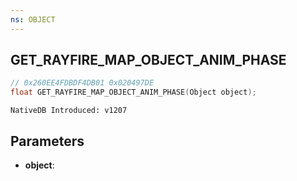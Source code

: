 ```yaml
---
ns: OBJECT
---
```

## GET_RAYFIRE_MAP_OBJECT_ANIM_PHASE

```c
// 0x260EE4FDBDF4DB01 0x020497DE
float GET_RAYFIRE_MAP_OBJECT_ANIM_PHASE(Object object);
```

```
NativeDB Introduced: v1207
```

## Parameters
* **object**:
